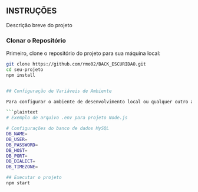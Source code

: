 ## INSTRUÇÕES

Descrição breve do projeto

### Clonar o Repositório

Primeiro, clone o repositório do projeto para sua máquina local:

```bash
git clone https://github.com/rmo02/BACK_ESCURIDAO.git
cd seu-projeto
npm install


## Configuração de Variáveis de Ambiente

Para configurar o ambiente de desenvolvimento local ou qualquer outro ambiente, crie um arquivo `.env` na raiz do projeto e adicione as seguintes variáveis:

```plaintext
# Exemplo de arquivo .env para projeto Node.js

# Configurações do banco de dados MySQL
DB_NAME=
DB_USER=
DB_PASSWORD=
DB_HOST=
DB_PORT=
DB_DIALECT=
DB_TIMEZONE=

## Executar o projeto
npm start
